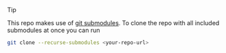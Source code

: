 > [!TIP]
> This repo makes use of [git submodules](https://git-scm.com/book/en/v2/Git-Tools-Submodules).
> To clone the repo with all included submodules at once you can run 
> ``` bash
> git clone --recurse-submodules <your-repo-url>
> ```

